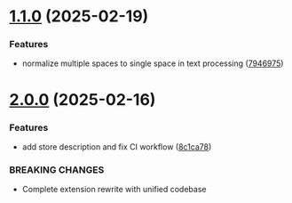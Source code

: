# [1.1.0](https://github.com/the-homeless-god/chrome-bionic-reader/compare/v1.0.0...v1.1.0) (2025-02-19)


### Features

* normalize multiple spaces to single space in text processing ([7946975](https://github.com/the-homeless-god/chrome-bionic-reader/commit/7946975513bacdd0eb2637991b203ea47a853620))

# [2.0.0](https://github.com/the-homeless-god/chrome-bionic-reader/compare/v1.0.0...v2.0.0) (2025-02-16)


### Features

* add store description and fix CI workflow ([8c1ca78](https://github.com/the-homeless-god/chrome-bionic-reader/commit/8c1ca78ed4f1bb3ea716337ff7379170337b6222))


### BREAKING CHANGES

* Complete extension rewrite with unified codebase
